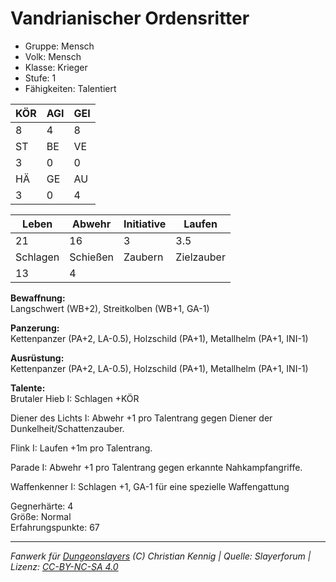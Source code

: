 # Vandrianischer Ordensritter  
- Gruppe: Mensch  
- Volk: Mensch  
- Klasse: Krieger  
- Stufe: 1  
- Fähigkeiten: Talentiert  


| KÖR | AGI | GEI |  
| --- | --- | --- |  
| 8   | 4   | 8   |
| ST  | BE  | VE  |  
| 3   | 0   | 0   |
| HÄ  | GE  | AU  |  
| 3   | 0   | 4   |


| Leben    | Abwehr   | Initiative | Laufen     |
| -------- | -------- | ---------- | ---------- |
| 21       | 16       | 3          | 3.5        |
| Schlagen | Schießen | Zaubern    | Zielzauber |
| 13       | 4        |            |            |

**Bewaffnung:**  
Langschwert (WB+2), Streitkolben (WB+1, GA-1)

**Panzerung:**  
Kettenpanzer (PA+2, LA-0.5), Holzschild (PA+1), Metallhelm (PA+1, INI-1)

**Ausrüstung:**  
Kettenpanzer (PA+2, LA-0.5), Holzschild (PA+1), Metallhelm (PA+1, INI-1)

**Talente:**  
Brutaler Hieb I: Schlagen +KÖR 

Diener des Lichts I: Abwehr +1 pro Talentrang gegen Diener der Dunkelheit/Schattenzauber. 

Flink I: Laufen +1m pro Talentrang. 

Parade I: Abwehr +1 pro Talentrang gegen erkannte Nahkampfangriffe. 

Waffenkenner I: Schlagen +1, GA-1 für eine spezielle Waffengattung 


Gegnerhärte: 4  
Größe: Normal  
Erfahrungspunkte: 67  



___
*Fanwerk für [Dungeonslayers](https://www.dungeonslayers.net/) (C) Christian Kennig | Quelle: Slayerforum | Lizenz: [CC-BY-NC-SA 4.0](https://creativecommons.org/licenses/by-nc-sa/4.0/deed.de)*